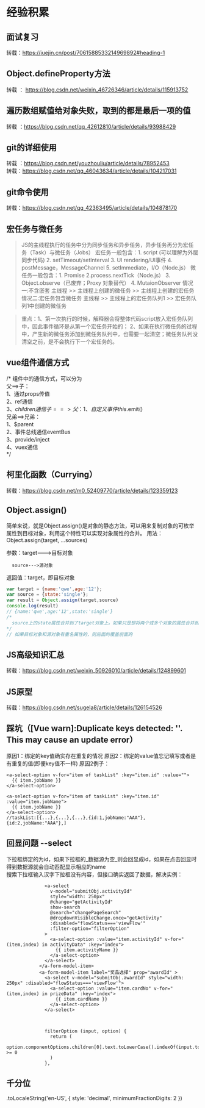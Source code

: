 # 经验积累

## 面试复习
转载：https://juejin.cn/post/7061588533214969892#heading-1

## Object.defineProperty方法
转载 ： https://blog.csdn.net/weixin_46726346/article/details/115913752

## 遍历数组赋值给对象失败，取到的都是最后一项的值
转载 ：https://blog.csdn.net/qq_42612810/article/details/93988429

## git的详细使用
转载 ：https://blog.csdn.net/youzhouliu/article/details/78952453  
转载：https://blog.csdn.net/qq_46043634/article/details/104217031

## git命令使用
转载：https://blog.csdn.net/qq_42363495/article/details/104878170

## 宏任务与微任务
  > JS的主线程执行的任务中分为同步任务和异步任务，异步任务再分为宏任务（Task）与微任务（Jobs）
  > 宏任务一般包含：1. script (可以理解为外层同步代码)
                2. setTimeout/setInterval
                3. UI rendering/UI事件
                4. postMessage，MessageChannel
                5. setImmediate，I/O（Node.js）
  > 微任务一般包含：1. Promise
                2.process.nextTick（Node.js） 
                3. Object.observe（已废弃；Proxy 对象替代）
                4. MutaionObserver
  > 情况一:不含嵌套
    主线程 >> 主线程上创建的微任务 >> 主线程上创建的宏任务
  > 情况二:宏任务包含微任务
    主线程 >> 主线程上的宏任务队列1 >> 宏任务队列1中创建的微任务
 
 > 重点：1、第一次执行的时候，解释器会将整体代码script放入宏任务队列中，因此事件循环是从第一个宏任务开始的；
      2、如果在执行微任务的过程中，产生新的微任务添加到微任务队列中，也需要一起清空；微任务队列没清空之前，是不会执行下一个宏任务的。

## vue组件通信方式
/* 
    组件中的通信方式，可以分为  
        父==>子：  
            1、通过props传值  
            2、ref通信  
            3、$children通信  
        子==>父：  
            1、自定义事件this.$emit()  
        兄弟==>兄弟：  
            1、$parent  
            2、事件总线通信eventBus  
            3、provide/inject  
            4、vuex通信  
*/

## 柯里化函数（Currying）
  转载：https://blog.csdn.net/m0_52409770/article/details/123359123

## Object.assign()
   简单来说，就是Object.assign()是对象的静态方法，可以用来复制对象的可枚举属性到目标对象，利用这个特性可以实现对象属性的合并。
   用法： Object.assign(target, ...sources)

  参数：target--->目标对象

      source--->源对象

  返回值：target，即目标对象
  ``` JavaScript
  var target = {name:'qwe',age:'12'};
  var source = {state:'single'};
  var result = Object.assign(target,source)
  console.log(result)
  // {name:'qwe',age:'12',state:'single'}
  /*
    source上的state属性合并到了target对象上。如果只是想将两个或多个对象的属性合并到一起，不改变原有对象的属性，可以用一个空的对象作为target对象。
  */
  // 如果目标对象和源对象有重名属性的，则后面的覆盖前面的 
  ```
  
## JS高级知识汇总
转载：https://blog.csdn.net/weixin_50926010/article/details/124899601

## JS原型
转载：https://blog.csdn.net/sugela8/article/details/126154526

## 踩坑（[Vue warn]:Duplicate keys detected: ''. This may cause an update error）
原因1：绑定的key值确实存在重复的情况
原因2：绑定的value值忘记填写或者是有重复的值(即便key值不一样)
原因2例子：
``` Vue
<a-select-option v-for="item of taskList" :key="item.id" :value="">
  {{ item.jobName }}
</a-select-option>

<a-select-option v-for="item of taskList" :key="item.id" :value="item.jobName">
  {{ item.jobName }}
</a-select-option>
//taskList:[{...},{...},{...},{id:1,jobName:"AAA"},{id:2,jobName:"AAA"},]
```
## 回显问题 --select
下拉框绑定的为id，如果下拉框的_数据源为空_则会回显成id，如果在点击回显时得到数据源就会自动匹配显示相应的name  
搜索下拉框输入汉字下拉框没有内容，但接口确实返回了数据，解决实例：  
``` Vue
              <a-select
                v-model="submitObj.activityId"
                style="width: 250px"
                @change="getActivityId"
                show-search
                @search="changePageSearch"
                @dropdownVisibleChange.once="getActivity"
                :disabled="flowStatus==='viewFlow'"
                :filter-option="filterOption"
              >
                <a-select-option :value="item.activityId" v-for="(item,index) in activityData" :key="index">
                  {{ item.activityName }}
                </a-select-option>
              </a-select>
            </a-form-model-item>
            <a-form-model-item label="奖品选择" prop="awardId" >
              <a-select v-model="submitObj.awardId" style="width: 250px" :disabled="flowStatus==='viewFlow'">
                <a-select-option :value="item.cardNo" v-for="(item,index) in prizeData" :key="index">
                  {{ item.cardName }}
                </a-select-option>
              </a-select>
              
              
              
              filterOption (input, option) {
                return (
                  option.componentOptions.children[0].text.toLowerCase().indexOf(input.toLowerCase()) >= 0
                )
              },
```
## 千分位
.toLocaleString('en-US', {
  style: 'decimal',
  minimumFractionDigits: 2
})
              
